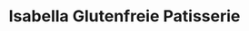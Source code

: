 ---
title: "Isabella Glutenfreie Patisserie"
url: /koeln/isabella-glutenfreie-patisserie/
shop: Konditorei
---